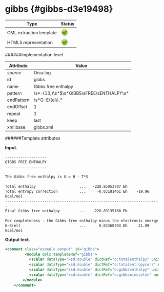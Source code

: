 # gibbs {#gibbs-d3e19498}


| Type                                                                                                                                                                                                  | Status                                                                                                                                                                                                |
|----|----|
| CML extraction template                                                                                                                                                                               | ![](/imgs/Total.png)                                                                                                                                                                                  |
| HTML5 representation                                                                                                                                                                                  | ![](/imgs/Total.png)                                                                                                                                                                                  |

######Implementation level

| Attribute                                                                                                                                                                                             | Value                                                                                                                                                                                                 |
|----|----|
| *source*                                                                                                                                                                                              | Orca log                                                                                                                                                                                              |
| id                                                                                                                                                                                                    | gibbs                                                                                                                                                                                                 |
| name                                                                                                                                                                                                  | Gibbs free enthalpy                                                                                                                                                                                   |
| pattern                                                                                                                                                                                               | \\s\*-{10,}\\s\*\$\\s\*GIBBS\\sFREE\\sENTHALPY\\s\*                                                                                                                                                   |
| endPattern                                                                                                                                                                                            | \\s\*G-E\\(el\\).\*                                                                                                                                                                                   |
| endOffset                                                                                                                                                                                             | 1                                                                                                                                                                                                     |
| repeat                                                                                                                                                                                                | 1                                                                                                                                                                                                     |
| keep                                                                                                                                                                                                  | last                                                                                                                                                                                                  |
| xml:base                                                                                                                                                                                              | gibbs.xml                                                                                                                                                                                             |

######Template attributes

**Input.**

    -------------------
    GIBBS FREE ENTHALPY
    -------------------

    The Gibbs free enthalpy is G = H - T*S

    Total enthalpy                    ...   -228.85953707 Eh
    Total entropy correction          ...     -0.03181461 Eh    -19.96 kcal/mol
    -----------------------------------------------------------------------
    Final Gibbs free enthalpy         ...   -228.89135168 Eh

    For completeness - the Gibbs free enthalpy minus the electronic energy
    G-E(el)                           ...      0.03360703 Eh     21.09 kcal/mol
        
        

**Output text.**

```xml
<comment class="example.output" id="gibbs">   
         <module cmlx:templateRef="gibbs">
           <scalar dataType="xsd:double" dictRef="o:totalenthalpy" units="nonsi:hartree">-228.85953707</scalar>
           <scalar dataType="xsd:double" dictRef="o:totalentropycorr" units="nonsi:hartree">-0.03181461</scalar>
           <scalar dataType="xsd:double" dictRef="o:gibbsenthalpy" units="nonsi:hartree">-228.89135168</scalar>
           <scalar dataType="xsd:double" dictRef="o:gibbsminuselec" units="nonsi:hartree">0.03360703</scalar>
        </module>
    </comment>
```
